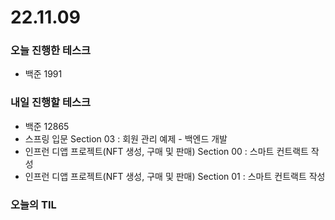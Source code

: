 # 22.11.09

### 오늘 진행한 테스크

- 백준 1991

### 내일 진행할 테스크

- 백준 12865
- 스프링 입문 Section 03 : 회원 관리 예제 - 백엔드 개발
- 인프런 디앱 프로젝트(NFT 생성, 구매 및 판매) Section 00 : 스마트 컨트랙트 작성
- 인프런 디앱 프로젝트(NFT 생성, 구매 및 판매) Section 01 : 스마트 컨트랙트 작성

### 오늘의 TIL
